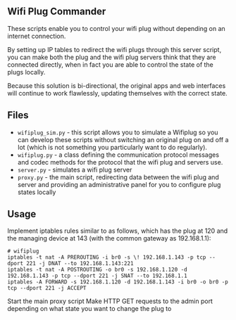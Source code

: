 Wifi Plug Commander
-------------------

These scripts enable you to control your wifi plug without depending on an internet connection.

By setting up IP tables to redirect the wifi plugs through this server script, you can make both the plug and the wifi plug servers think that they are connected directly, when in fact you are able to control the state of the plugs locally.

Because this solution is bi-directional, the original apps and web interfaces will continue to work flawlessly, updating themselves with the correct state.

Files
-----

* `wifiplug_sim.py` - this script allows you to simulate a Wifiplug so you can develop these scripts without switching an original plug on and off a lot (which is not something you particularly want to do regularly).
* `wifiplug.py` - a class defining the communication protocol messages and codec methods for the protocol that the wifi plug and servers use.
* `server.py` - simulates a wifi plug server
* `proxy.py` - the main script, redirecting data between the wifi plug and server and providing an administrative panel for you to configure plug states locally

Usage
-----
Implement iptables rules similar to as follows, which has the plug at 120 and the managing device at 143 (with the common gateway as 192.168.1.1):

```iptables
# wifiplug
iptables -t nat -A PREROUTING -i br0 -s \! 192.168.1.143 -p tcp --dport 221 -j DNAT --to 192.168.1.143:221
iptables -t nat -A POSTROUTING -o br0 -s 192.168.1.120 -d 192.168.1.143 -p tcp --dport 221 -j SNAT --to 192.168.1.1
iptables -A FORWARD -s 192.168.1.120 -d 192.168.1.143 -i br0 -o br0 -p tcp --dport 221 -j ACCEPT
```


Start the main proxy script
Make HTTP GET requests to the admin port depending on what state you want to change the plug to